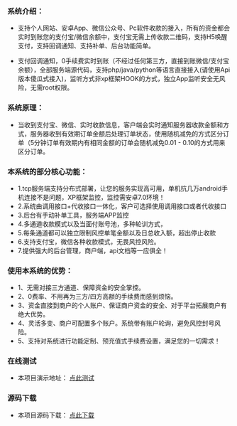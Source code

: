 ### 系统介绍：
- 支持个人网站、安卓App、微信公众号、Pc软件收款的接入，所有的资金都会实时到账您的支付宝/微信余额中，支付宝无需上传收款二维码，支持H5唤醒支付，支持回调通知、支持补单、后台功能简单。

- 支付回调通知，0手续费实时到账（不经过任何第三方，直接到账微信/支付宝余额），全部服务端源代码，支持php/java/python等语言直接接入(请使用Api版本傻瓜式接入)，监听方式非xp框架HOOK的方式，独立App监听安全无风险，无需root权限。

### 系统原理： 
- 当收到支付宝、微信、实时收款信息，客户端会实时通知服务器收款金额和方式，服务器收到有效期订单金额后处理订单状态，使用随机减免的方式区分订单（5分钟订单有效期内有相同金额的订单会随机减免0.01 - 0.10的方式用来区分订单。

### 本系统的部分核心功能：

- 1.tcp服务端支持分布式部署，让您的服务实现高可用，单机抗几万android手机连接不是问题，XP框架监控，监控需安卓7.0环境！
- 2.系统由调用接口+代收接口一体化，客户可选择使用调用接口或者代收接口
- 3.后台有手动补单工具，服务端APP监控
- 4.多通道收款模式以及当面付账号池，多种轮训方式，
- 5.每条通道都可以独立限制风控单笔金额以及日总收入额，超出停止收款
- 6.支持支付宝，微信各种收款模式，无畏风控风险。
- 7.提供强大的后台管理，商户端，api文档等一应俱全！



### 使用本系统的优势：

- 1、无需对接三方通道、保障资金的安全掌控。
- 2、0费率、不用再为三方/四方高额的手续费而感到烦恼。
- 3、资金直接到商户的个人账户、保证商户资金的安全、对于平台拓展商户有绝大优势。
- 4、灵活多变、商户可配置多个账户。系统带有账户轮询，避免风控封号风险。
- 5、支持对系统进行功能定制、预充值式手续费设置，满足您的一切需求！

### 在线测试
- 本项目演示地址： [点此测试](https://xmpay.jmkeji.net)

### 源码下载
- 本项目源码下载： [点此下载](https://xmpay.jmkeji.net)
